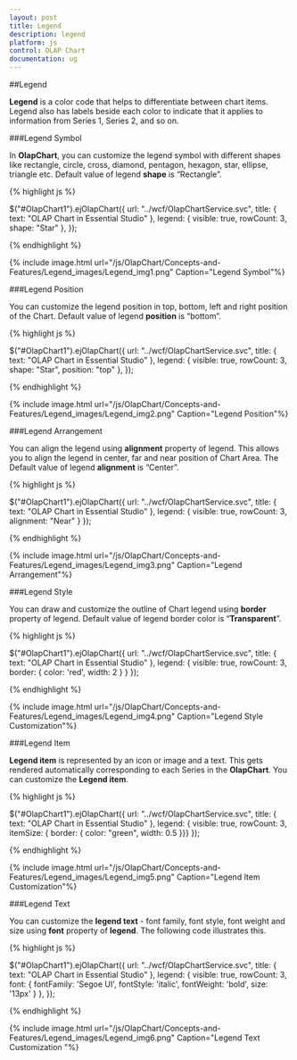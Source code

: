 ```yaml
---
layout: post
title: Legend
description: legend
platform: js
control: OLAP Chart
documentation: ug
---
```


##Legend

**Legend** is a color code that helps to differentiate between chart items. Legend also has labels beside each color to indicate that it applies to information from Series 1, Series 2, and so on.

###Legend Symbol

In **OlapChart**, you can customize the legend symbol with different shapes like rectangle, circle, cross, diamond, pentagon, hexagon, star, ellipse, triangle etc. Default value of legend **shape** is “Rectangle”.

{% highlight js %}

$("#OlapChart1").ejOlapChart({
url: "../wcf/OlapChartService.svc", title: { text: "OLAP Chart in Essential Studio" }, legend: { visible: true, rowCount: 3, shape: "Star" },
});


{% endhighlight %}

{% include image.html url="/js/OlapChart/Concepts-and-Features/Legend_images/Legend_img1.png" Caption="Legend Symbol"%}

###Legend Position

You can customize the legend position in top, bottom, left and right position of the Chart. Default value of legend **position** is “bottom”. 

{% highlight js %}

$("#OlapChart1").ejOlapChart({
url: "../wcf/OlapChartService.svc", title: { text: "OLAP Chart in Essential Studio" },    legend: { visible: true, rowCount: 3, shape: "Star", position: "top" },
});


{% endhighlight %}

{% include image.html url="/js/OlapChart/Concepts-and-Features/Legend_images/Legend_img2.png" Caption="Legend Position"%}

###Legend Arrangement

You can align the legend using **alignment** property of legend. This allows you to align the legend in center, far and near position of Chart Area. The Default value of legend **alignment** is “Center”.

{% highlight js %}

$("#OlapChart1").ejOlapChart({
url: "../wcf/OlapChartService.svc", title: { text: "OLAP Chart in Essential Studio" }, legend: { visible: true, rowCount: 3, alignment: "Near" }
});


{% endhighlight %}

{% include image.html url="/js/OlapChart/Concepts-and-Features/Legend_images/Legend_img3.png" Caption="Legend Arrangement"%}

###Legend Style

You can draw and customize the outline of Chart legend using **border** property of legend. Default value of legend border color is “**Transparent**”.

{% highlight js %}

$("#OlapChart1").ejOlapChart({
  url: "../wcf/OlapChartService.svc", title: { text: "OLAP Chart in Essential Studio" },
 legend: { visible: true, rowCount: 3, border: { color: 'red', width: 2 } } 
});


{% endhighlight %}


{% include image.html url="/js/OlapChart/Concepts-and-Features/Legend_images/Legend_img4.png" Caption="Legend Style Customization"%}

###Legend Item

**Legend item** is represented by an icon or image and a text. This gets rendered automatically corresponding to each Series in the **OlapChart**. You can customize the **Legend item**.

{% highlight js %}

$("#OlapChart1").ejOlapChart({
url: "../wcf/OlapChartService.svc", title: { text: "OLAP Chart in Essential Studio" },     legend: { visible: true, rowCount: 3,
          itemSize: { border: { color: "green", width: 0.5 }}}
});

{% endhighlight %}

{% include image.html url="/js/OlapChart/Concepts-and-Features/Legend_images/Legend_img5.png" Caption="Legend Item Customization"%}

###Legend Text

You can customize the **legend text** - font family, font style, font weight and size using **font** property of **legend**. The following code illustrates this.

{% highlight js %}

$("#OlapChart1").ejOlapChart({
url: "../wcf/OlapChartService.svc", title: { text: "OLAP Chart in Essential Studio" }, legend: { visible: true, rowCount: 3, font: { fontFamily: 'Segoe UI', fontStyle: 'italic', fontWeight: 'bold', size: '13px' } },
});


{% endhighlight %}


{% include image.html url="/js/OlapChart/Concepts-and-Features/Legend_images/Legend_img6.png" Caption="Legend Text Customization "%}

